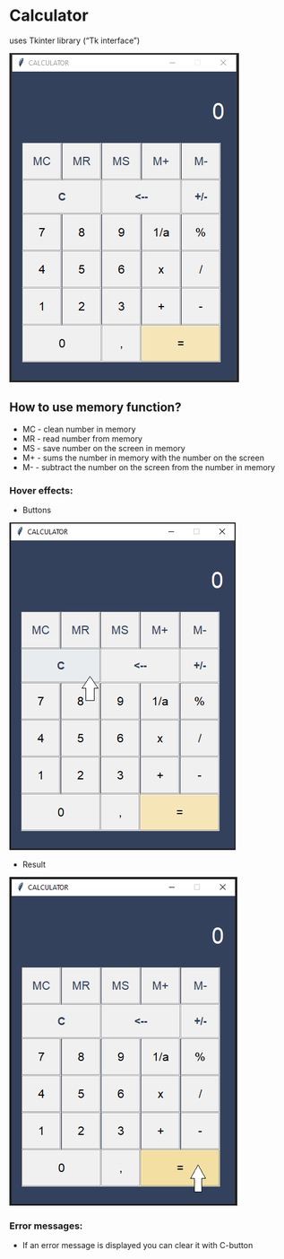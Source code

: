 # Calculator 
uses Tkinter library (“Tk interface”)

!["Main Interface"](/images/main-interface.png)

## How to use memory function?

* MC - clean number in memory
* MR - read number from memory
* MS - save number on the screen in memory
* M+ - sums the number in memory with the number on the screen
* M- - subtract the number on the screen from the number in memory

### Hover effects:

* Buttons

!["Buttons hover effect"](/images/hover.png)

* Result

!["Result hover effect"](/images/hover-result.png)

### Error messages:

* If an error message is displayed you can clear it with C-button
